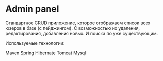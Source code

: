 # Admin panel

Cтандартное CRUD приложение, которое отображаем список всех юзеров в базе (с пейджингом). С возможностью их удаления, редактирования, добавления новых. И поиска по уже существующим.


Используемые технологии:

Maven
Spring
Hibernate
Tomcat
Mysql
